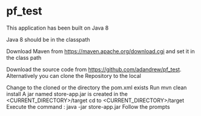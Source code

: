 # pf_test

This application has been built on Java 8

Java 8 should be in the classpath

Download Maven from https://maven.apache.org/download.cgi and set it in the class path

Download the source code from https://github.com/adandrew/pf_test. Alternatively you can clone the Repository to the local

Change to the cloned or the directory the pom.xml exists
Run mvn clean install
A jar named store-app.jar is created in the <CURRENT_DIRECTORY>/target
cd to <CURRENT_DIRECTORY>/target
Execute the command : java -jar store-app.jar
Follow the prompts